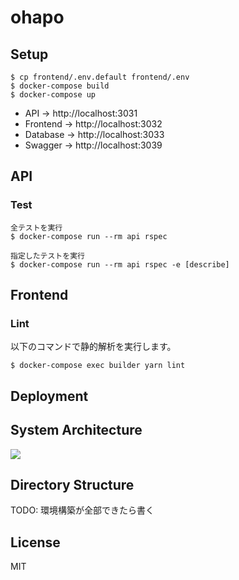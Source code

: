 # ohapo

## Setup

```
$ cp frontend/.env.default frontend/.env
$ docker-compose build
$ docker-compose up
```

- API -> http://localhost:3031
- Frontend -> http://localhost:3032
- Database -> http://localhost:3033
- Swagger -> http://localhost:3039

## API

### Test

```
全テストを実行
$ docker-compose run --rm api rspec

指定したテストを実行
$ docker-compose run --rm api rspec -e [describe]
```

## Frontend

### Lint

以下のコマンドで静的解析を実行します。

```
$ docker-compose exec builder yarn lint
```

## Deployment

## System Architecture

![](https://i.imgur.com/4Cn3A4k.png)

## Directory Structure

TODO: 環境構築が全部できたら書く

## License

MIT
